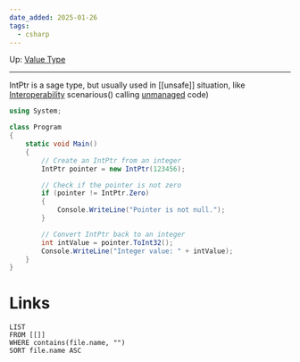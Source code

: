 ```yaml
---
date_added: 2025-01-26
tags:
  - csharp
---
```

Up: [Value Type](Value%20Type.md)
___

IntPtr is a sage type, but usually used in [[unsafe]] situation, like [Interoperability](Interoperability.md) scenarious() calling [unmanaged](Unmanaged.md) code)
```cs
using System;

class Program
{
    static void Main()
    {
        // Create an IntPtr from an integer
        IntPtr pointer = new IntPtr(123456);

        // Check if the pointer is not zero
        if (pointer != IntPtr.Zero)
        {
            Console.WriteLine("Pointer is not null.");
        }

        // Convert IntPtr back to an integer
        int intValue = pointer.ToInt32();
        Console.WriteLine("Integer value: " + intValue);
    }
}
```
# Links
```dataview
LIST
FROM [[]]
WHERE contains(file.name, "")
SORT file.name ASC
```
